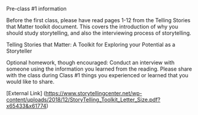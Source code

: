 Pre-class #1 information

Before the first class, please have read pages 1-12 from the Telling Stories that Matter toolkit document. 
This covers the introduction of why you should study storytelling, and also the interviewing process of storytelling.

Telling Stories that Matter: A Toolkit for Exploring your Potential as a Storyteller  

Optional homework, though encouraged: Conduct an interview with someone using the information you learned from the reading. Please share with the class during Class #1 things you experienced or learned that you would like to share. 

[External Link] (https://www.storytellingcenter.net/wp-content/uploads/2018/12/StoryTelling_Toolkit_Letter_Size.pdf?x65433&x61774)

